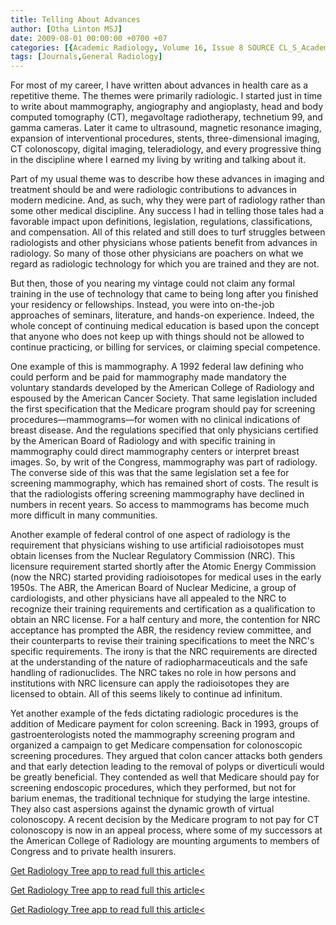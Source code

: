 ```yaml
---
title: Telling About Advances
author: [Otha Linton MSJ]
date: 2009-08-01 00:00:00 +0700 +07
categories: [{Academic Radiology, Volume 16, Issue 8 SOURCE CL_S_AcademicRadiologyVolume16Issue8 1}]
tags: [Journals,General Radiology]
---
```

For most of my career, I have written about advances in health care as a repetitive theme. The themes were primarily radiologic. I started just in time to write about mammography, angiography and angioplasty, head and body computed tomography (CT), megavoltage radiotherapy, technetium 99, and gamma cameras. Later it came to ultrasound, magnetic resonance imaging, expansion of interventional procedures, stents, three-dimensional imaging, CT colonoscopy, digital imaging, teleradiology, and every progressive thing in the discipline where I earned my living by writing and talking about it.

Part of my usual theme was to describe how these advances in imaging and treatment should be and were radiologic contributions to advances in modern medicine. And, as such, why they were part of radiology rather than some other medical discipline. Any success I had in telling those tales had a favorable impact upon definitions, legislation, regulations, classifications, and compensation. All of this related and still does to turf struggles between radiologists and other physicians whose patients benefit from advances in radiology. So many of those other physicians are poachers on what we regard as radiologic technology for which you are trained and they are not.

But then, those of you nearing my vintage could not claim any formal training in the use of technology that came to being long after you finished your residency or fellowships. Instead, you were into on-the-job approaches of seminars, literature, and hands-on experience. Indeed, the whole concept of continuing medical education is based upon the concept that anyone who does not keep up with things should not be allowed to continue practicing, or billing for services, or claiming special competence.

One example of this is mammography. A 1992 federal law defining who could perform and be paid for mammography made mandatory the voluntary standards developed by the American College of Radiology and espoused by the American Cancer Society. That same legislation included the first specification that the Medicare program should pay for screening procedures—mammograms—for women with no clinical indications of breast disease. And the regulations specified that only physicians certified by the American Board of Radiology and with specific training in mammography could direct mammography centers or interpret breast images. So, by writ of the Congress, mammography was part of radiology. The converse side of this was that the same legislation set a fee for screening mammography, which has remained short of costs. The result is that the radiologists offering screening mammography have declined in numbers in recent years. So access to mammograms has become much more difficult in many communities.

Another example of federal control of one aspect of radiology is the requirement that physicians wishing to use artificial radioisotopes must obtain licenses from the Nuclear Regulatory Commission (NRC). This licensure requirement started shortly after the Atomic Energy Commission (now the NRC) started providing radioisotopes for medical uses in the early 1950s. The ABR, the American Board of Nuclear Medicine, a group of cardiologists, and other physicians have all appealed to the NRC to recognize their training requirements and certification as a qualification to obtain an NRC license. For a half century and more, the contention for NRC acceptance has prompted the ABR, the residency review committee, and their counterparts to revise their training specifications to meet the NRC's specific requirements. The irony is that the NRC requirements are directed at the understanding of the nature of radiopharmaceuticals and the safe handling of radionuclides. The NRC takes no role in how persons and institutions with NRC licensure can apply the radioisotopes they are licensed to obtain. All of this seems likely to continue ad infinitum.

Yet another example of the feds dictating radiologic procedures is the addition of Medicare payment for colon screening. Back in 1993, groups of gastroenterologists noted the mammography screening program and organized a campaign to get Medicare compensation for colonoscopic screening procedures. They argued that colon cancer attacks both genders and that early detection leading to the removal of polyps or diverticuli would be greatly beneficial. They contended as well that Medicare should pay for screening endoscopic procedures, which they performed, but not for barium enemas, the traditional technique for studying the large intestine. They also cast aspersions against the dynamic growth of virtual colonoscopy. A recent decision by the Medicare program to not pay for CT colonoscopy is now in an appeal process, where some of my successors at the American College of Radiology are mounting arguments to members of Congress and to private health insurers.

[Get Radiology Tree app to read full this article<](https://clinicalpub.com/app)

[Get Radiology Tree app to read full this article<](https://clinicalpub.com/app)

[Get Radiology Tree app to read full this article<](https://clinicalpub.com/app)